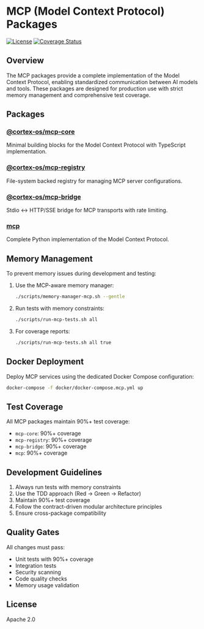 # MCP (Model Context Protocol) Packages

[![License](https://img.shields.io/badge/license-Apache%202.0-blue.svg)](LICENSE)
[![Coverage Status](https://img.shields.io/badge/coverage-90%25-brightgreen.svg)](coverage)

## Overview

The MCP packages provide a complete implementation of the Model Context Protocol, enabling standardized communication between AI models and tools. These packages are designed for production use with strict memory management and comprehensive test coverage.

## Packages

### [@cortex-os/mcp-core](file:///Users/jamiecraik/.Cortex-OS/packages/mcp-core)

Minimal building blocks for the Model Context Protocol with TypeScript implementation.

### [@cortex-os/mcp-registry](file:///Users/jamiecraik/.Cortex-OS/packages/mcp-registry)

File-system backed registry for managing MCP server configurations.

### [@cortex-os/mcp-bridge](file:///Users/jamiecraik/.Cortex-OS/packages/mcp-bridge)

Stdio ↔ HTTP/SSE bridge for MCP transports with rate limiting.

### [mcp](file:///Users/jamiecraik/.Cortex-OS/packages/mcp)

Complete Python implementation of the Model Context Protocol.

## Memory Management

To prevent memory issues during development and testing:

1. Use the MCP-aware memory manager:

   ```bash
   ./scripts/memory-manager-mcp.sh --gentle
   ```

2. Run tests with memory constraints:

   ```bash
   ./scripts/run-mcp-tests.sh all
   ```

3. For coverage reports:

   ```bash
   ./scripts/run-mcp-tests.sh all true
   ```

## Docker Deployment

Deploy MCP services using the dedicated Docker Compose configuration:

```bash
docker-compose -f docker/docker-compose.mcp.yml up
```

## Test Coverage

All MCP packages maintain 90%+ test coverage:

- `mcp-core`: 90%+ coverage
- `mcp-registry`: 90%+ coverage
- `mcp-bridge`: 90%+ coverage
- `mcp`: 90%+ coverage

## Development Guidelines

1. Always run tests with memory constraints
2. Use the TDD approach (Red → Green → Refactor)
3. Maintain 90%+ test coverage
4. Follow the contract-driven modular architecture principles
5. Ensure cross-package compatibility

## Quality Gates

All changes must pass:

- Unit tests with 90%+ coverage
- Integration tests
- Security scanning
- Code quality checks
- Memory usage validation

## License

Apache 2.0
